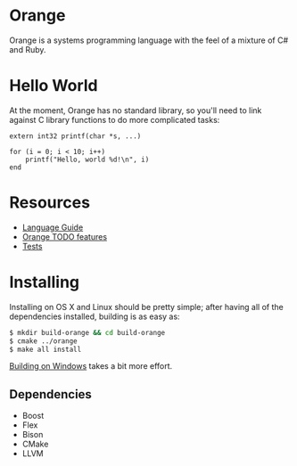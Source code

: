 # Orange
Orange is a systems programming language with the feel of a mixture of C# and Ruby. 

# Hello World
At the moment, Orange has no standard library, so you'll need to link against C library functions to do more 
complicated tasks:

    extern int32 printf(char *s, ...)

    for (i = 0; i < 10; i++) 
        printf("Hello, world %d!\n", i)
    end
    
# Resources

* [Language Guide](https://github.com/orange-lang/orange/wiki/Language-Specification)
* [Orange TODO features](/TODO.md)
* [Tests](/test/)

# Installing 
Installing on OS X and Linux should be pretty simple; after having all of the dependencies installed, building is as easy as:

```sh 
$ mkdir build-orange && cd build-orange 
$ cmake ../orange
$ make all install
``` 

[Building on Windows](https://github.com/orange-lang/orange/wiki/Building-on-Windows) takes a bit more effort.

## Dependencies 

* Boost 
* Flex
* Bison
* CMake
* LLVM
